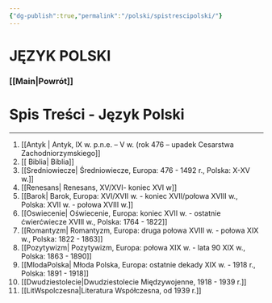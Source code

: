 ```yaml
---
{"dg-publish":true,"permalink":"/polski/spistrescipolski/"}
---
```


# JĘZYK POLSKI

### [[Main\|Powrót]]
# Spis Treści - Język Polski
---
1. [[Antyk \| Antyk, IX w. p.n.e. – V w. (rok 476 – upadek Cesarstwa Zachodniorzymskiego]]
2. [[ Biblia\| Biblia]]
3. [[Sredniowiecze\| Średniowiecze, Europa: 476 - 1492 r., Polska: X-XV w.]]
4. [[Renesans\| Renesans, XV/XVI- koniec XVI w]]
5. [[Barok\| Barok, Europa: XVI/XVII w. - koniec XVII/połowa XVIII w., Polska: XVII w. - połowa XVIII w.]]
6. [[Oswiecenie\| Oświecenie, Europa: koniec XVII w. - ostatnie ćwierćwiecze XVIII w., Polska: 1764 - 1822]]
7. [[Romantyzm\| Romantyzm, Europa: druga połowa XVIII w. - połowa XIX w., Polska: 1822 - 1863]]
8. [[Pozytywizm\| Pozytywizm, Europa: połowa XIX w. - lata 90 XIX w., Polska: 1863 - 1890]]
9. [[MlodaPolska\| Młoda Polska, Europa: ostatnie dekady XIX w. - 1918 r., Polska: 1891 - 1918]]‎
10. [[Dwudziestolecie\|Dwudziestolecie Międzywojenne, 1918 - 1939 r.]]
11. [[LitWspolczesna\|Literatura Współczesna, od 1939 r.]]